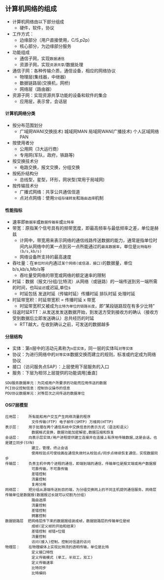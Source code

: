 ## 计算机网络的组成

- 计算机网络由以下部分组成
    * 硬件，软件，协议
- 工作方式：
    * 边缘部分（用户直接使用，C/S,p2p）
    * 核心部分，为边缘部分服务
- 功能组成
    * 通信子网，实现```数据通信```
    * 资源子网，实现```资源共享```/数据处理
- 通信子网：各种传输介质，通信设备，相应的网络协议
    * 物理层(集线器，中继器)
    * 数据链路层(交换机，网桥)
    * 网络层（路由器）
- 资源子网：实现资源共享功能的设备和软件的集合
    * 应用层，表示曾，会话层

#### 计算机网络分类

- 按分布范围划分
    * 广域网WAN(交换技术) 城域网MAN 局域网WAN(广播技术) 个人区域网络PAN
- 按使用者分
    * 公用网（3大运行商）
    * 专用网(军队，政府，铁路等)
- 按交换技术分
    * 电路交换，报文交换，分组交换
- 按拓扑结构分
    * 总线型，星型，环形，网状型(常用于局域网)
- 按传输技术分
    * 广播式网络：共享公共通信信道
    * 点对点网络：使用```分组存储转发```和```路由选择```机制   

#### 性能指标

- 速率即```数据率```或```数据传输率```或```比特率```
- 带宽：原指某个信号具有的频带宽度，即最高频率与最低频率之差，单位是赫兹
    * 计网中，带宽用来表示网络的通信线路传送数据的能力，通常是指单位时间内从网络中的某一点到另一点所能通过的```最高数据率```，单位是```比特每秒(b/s,kb/s)```
    * 网络设备所支持的最高速度
- 吞吐量：在```单位时间```内通过```某个网络(或信道，接口)```的数据量，单位b/s,kb/s,Mb/s等
    * 吞吐量受网络的带宽或网络的额定速率的限制
- 时延：数据（报文/分组/比特流）从网络（或链路）的一端传送到另一端所需的时间，也叫```延迟```或迟延,单位s
    * 时延包括 发送时延（传输时延）传播时延 排队时延 处理时延
- 时延带宽积：时延带宽积 = 传播时延 x 带宽
    * 时延带宽积又被成为```比特为单位的链路长度```，即“某段链路现在有多少比特”
- 往返时延RTT：从发送发发送数据开始，到发送方受到接收方的确认（接收方受到数据后立即发送确认）总共经历的时延
    * RTT越大，在收到确认之前，可发送的数据越多

#### 分层结构

- 实体：第n层中的活动元素称为```n层实体```，同一层的实体叫```对等实体```
- 协议：为进行网络中的```对等实体```数据交换而建立的规则，标准或约定成为网络协议
- 接口（访问服务点SAP）：上层使用下层服务的入口
- 服务：下层为相邻上层提供的功能调用[垂直]

```
SDU服务数据单元：为完成用户所要求的功能而应用传送的数据
PCI协议控制信息：控制协议操作的信息
PDU协议数据单元：对等层次之间传送的数据单位
```

#### OSI7层模型

```
应用层：    所有能和用户交互产生网络流量的程序  
            文件传输(FTP) 电子邮件(SMTP) 万维网(HTTP)
表示层：    用于处理在两个通信系统中交换信息的表示方式（语法和语义）
            数据格式变换，数据功能加密解密,数据压缩和恢复
会话层：    向表示层实体/用户进程提供建立连接并在连接上有序地传输数据,这是会话，也是建立同步(SYN)
            建立，管理，终止会话
            使用校验点可使绘画在通信失效时从校验点/同步点继续恢复通信，实现数据同步
传输层：    负责主机中两个进程的通信，即端到端的通信，传输单位是报文端或用户数据报
            可靠传输，不可靠传输
            差错控制
            流量控制
            复用分用
网络层：    把分组从源端传送到目的端，为分组交换网上的不同主机提供通信服务，网络层传输单位是数据报(数据报过长就可以切割为分组)
            路由选择
            流量控制
            差错控制
            拥塞控制
数据链路层  把网络层传下来的数据报组装成帧，数据链路层的传输单位是帧
            成帧(定义帧的开始和结束)
            差错控制 帧错+位错
            流量控制
            访问(接入)控制，控制对信道的访问
物理层：    在物理媒体上实现比特流的透明传输，单位是比特
            定义接口特性
            定义传输模式 (单工，半双工，双工)
            定义传输速率
            比特同步
            比特编码
```



